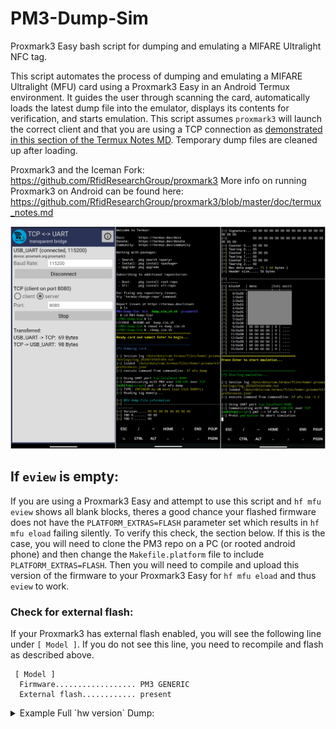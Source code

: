 # PM3-Dump-Sim
Proxmark3 Easy bash script for dumping and emulating a MIFARE Ultralight NFC tag.

This script automates the process of dumping and emulating a MIFARE Ultralight (MFU) card using a Proxmark3 Easy in an Android Termux environment. It guides the user through scanning the card, automatically loads the latest dump file into the emulator, displays its contents for verification, and starts emulation. This script assumes `proxmark3` will launch the correct client and that you are using a TCP connection as [demonstrated in this section of the Termux Notes MD](https://github.com/RfidResearchGroup/proxmark3/blob/master/doc/termux_notes.md#usb-uart-bridge-application-for-tcp-to-usb-bridging). Temporary dump files are cleaned up after loading.

Proxmark3 and the Iceman Fork: https://github.com/RfidResearchGroup/proxmark3
More info on running Proxmark3 on Android can be found here: https://github.com/RfidResearchGroup/proxmark3/blob/master/doc/termux_notes.md

![Example Images](https://github.com/jwidess/PM3-Dump-Sim/blob/main/example.jpg?raw=true)

## If `eview` is empty:
If you are using a Proxmark3 Easy and attempt to use this script and `hf mfu eview` shows all blank blocks, theres a good chance your flashed firmware does not have the `PLATFORM_EXTRAS=FLASH` parameter set which results in `hf mfu eload` failing silently. To verify this check, the section below. If this is the case, you will need to clone the PM3 repo on a PC (or rooted android phone) and then change the `Makefile.platform` file to include `PLATFORM_EXTRAS=FLASH`. Then you will need to compile and upload this version of the firmware to your Proxmark3 Easy for `hf mfu eload` and thus `eview` to work. 

### Check for external flash:
If your Proxmark3 has external flash enabled, you will see the following line under `[ Model ]`. If you do not see this line, you need to recompile and flash as described above.
```
 [ Model ]
  Firmware.................. PM3 GENERIC
  External flash............ present
```

<details>

<summary>Example Full `hw version` Dump:</summary>

```
 [ Proxmark3 ]

 [ Client ]
  Iceman/master/v4.20469-152-ga1e9b4716-suspect 2025-07-30 20:35:15 ef5b2e843
  Compiler.................. Clang/LLVM Clang 20.1.8
  Platform.................. Android / aarch64
  Readline support.......... present
  QT GUI support............ absent
  Native BT support......... absent
  Python script support..... absent
  Python SWIG support....... absent
  Lua script support........ present ( 5.4.7 )
  Lua SWIG support.......... present

 [ Model ]
  Firmware.................. PM3 GENERIC
  External flash............ present

 [ ARM ]
  Bootrom.... Iceman/master/v4.20469-152-ga1e9b4716-suspect 2025-07-29 22:57:51 ef5b2e843
  OS......... Iceman/master/v4.20469-152-ga1e9b4716-suspect 2025-07-29 22:58:06 ef5b2e843
  Compiler... GCC 13.2.1 20231009

 [ FPGA ]
 fpga_pm3_hf.ncd image 2s30vq100 29-07-2025 22:31:31
 fpga_pm3_lf.ncd image 2s30vq100 29-07-2025 22:31:31
 fpga_pm3_felica.ncd image 2s30vq100 29-07-2025 22:31:31
 fpga_pm3_hf_15.ncd image 2s30vq100 29-07-2025 22:31:31

 [ Hardware ]
  --= uC: AT91SAM7S512 Rev A
  --= Embedded Processor: ARM7TDMI
  --= Internal SRAM size: 64K bytes
  --= Architecture identifier: AT91SAM7Sxx Series
  --= Embedded flash memory 512K bytes ( 74% used )
```

</details>

